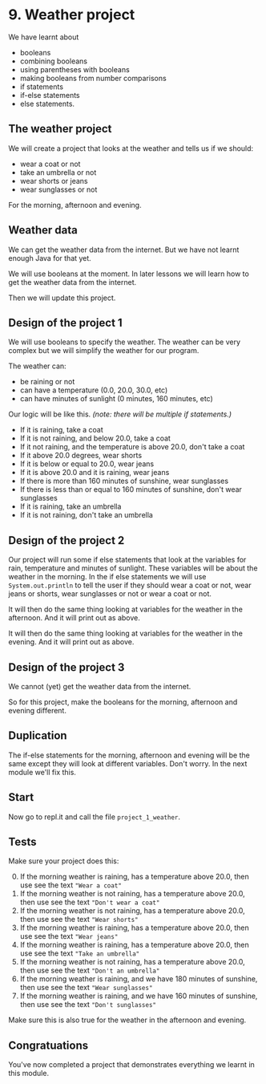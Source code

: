 # 9. Weather project

We have learnt about 

* booleans
* combining booleans
* using parentheses with booleans
* making booleans from number comparisons
* if statements
* if-else statements
* else statements.

## The weather project

We will create a project that looks at the weather and tells us if we should:

* wear a coat or not
* take an umbrella or not
* wear shorts or jeans
* wear sunglasses or not

For the morning, afternoon and evening.

## Weather data

We can get the weather data from the internet. But we have not learnt enough Java for that yet.

We will use booleans at the moment. In later lessons we will learn how to get the weather data from the internet.

Then we will update this project.

## Design of the project 1

We will use booleans to specify the weather. The weather can be very complex but we will simplify the weather for our program. 

The weather can:

* be raining or not
* can have a temperature (0.0, 20.0, 30.0, etc)
* can have minutes of sunlight (0 minutes, 160 minutes, etc)

Our logic will be like this. *(note: there will be multiple if statements.)*

* If it is raining, take a coat
* If it is not raining, and below 20.0, take a coat
* If it not raining, and the temperature is above 20.0, don't take a coat
* If it above 20.0 degrees, wear shorts
* If it is below or equal to 20.0, wear jeans
* If it is above 20.0 and it is raining, wear jeans
* If there is more than 160 minutes of sunshine, wear sunglasses
* If there is less than or equal to 160 minutes of sunshine, don't wear sunglasses
* If it is raining, take an umbrella
* If it is not raining, don't take an umbrella

## Design of the project 2

Our project will run some if else statements that look at the variables for rain, temperature and minutes of sunlight. These variables will be about the weather in the morning. In the if else statements we will use `System.out.println` to tell the user if they should wear a coat or not, wear jeans or shorts, wear sunglasses or not or wear a coat or not.

It will then do the same thing looking at variables for the weather in the afternoon. And it will print out as above.

It will then do the same thing looking at variables for the weather in the evening. And it will print out as above.

## Design of the project 3

We cannot (yet) get the weather data from the internet.

So for this project, make the booleans for the morning, afternoon and evening different.

## Duplication

The if-else statements for the morning, afternoon and evening will be the same except they will look at different variables. Don't worry. In the next module we'll fix this.

## Start

Now go to repl.it and call the file `project_1_weather`.

## Tests

Make sure your project does this:

0. If the morning weather is raining, has a temperature above 20.0, then use see the text `"Wear a coat"`
0. If the morning weather is not raining, has a temperature above 20.0, then use see the text `"Don't wear a coat"`
0. If the morning weather is not raining, has a temperature above 20.0, then use see the text `"Wear shorts"`
0. If the morning weather is raining, has a temperature above 20.0, then use see the text `"Wear jeans"`
0. If the morning weather is raining, has a temperature above 20.0, then use see the text `"Take an umbrella"`
0. If the morning weather is not raining, has a temperature above 20.0, then use see the text `"Don't an umbrella"`
0. If the morning weather is raining, and we have 180 minutes of sunshine, then use see the text `"Wear sunglasses"`
0. If the morning weather is raining, and we have 160 minutes of sunshine, then use see the text `"Don't sunglasses"`

Make sure this is also true for the weather in the afternoon and evening.

## Congratuations

You've now completed a project that demonstrates everything we learnt in this module.

